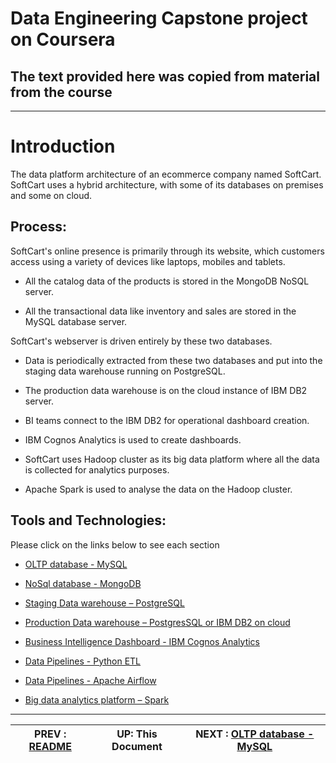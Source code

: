 # Data Engineering Capstone project on Coursera
The text provided here was copied from material from the course
---
---

# Introduction

The data platform architecture of an ecommerce company named SoftCart.
SoftCart uses a hybrid architecture, with some of its databases on premises and some on cloud.

## Process:

SoftCart's online presence is primarily through its website, which customers access using a variety of devices like laptops, mobiles and tablets.

-   All the catalog data of the products is stored in the MongoDB NoSQL server.

-   All the transactional data like inventory and sales are stored in the MySQL database server.

SoftCart's webserver is driven entirely by these two databases.

-   Data is periodically extracted from these two databases and put into the staging data warehouse running on PostgreSQL.

-   The production data warehouse is on the cloud instance of IBM DB2 server.

-   BI teams connect to the IBM DB2 for operational dashboard creation.

-   IBM Cognos Analytics is used to create dashboards.

-   SoftCart uses Hadoop cluster as its big data platform where all the data is collected for analytics purposes.

-   Apache Spark is used to analyse the data on the Hadoop cluster.

## Tools and Technologies:
Please click on the links below to see each section

-   [OLTP database - MySQL](OLTP.md)

-   [NoSql database - MongoDB](NoSQL.md)

-   [Staging Data warehouse – PostgreSQL](datawarehouse.md)

-   [Production Data warehouse – PostgresSQL or IBM DB2 on cloud](Production.md)

-   [Business Intelligence Dashboard - IBM Cognos Analytics](Cognos.md)

-   [Data Pipelines - Python ETL](ETL.md)

-   [Data Pipelines - Apache Airflow](Airflow.md)

-   [Big data analytics platform – Spark](Spark.md)


---
|  PREV : [README](../README.md)  | UP:  **This Document** | NEXT : [OLTP database - MySQL](OLTP.md)
|---|---|---|
